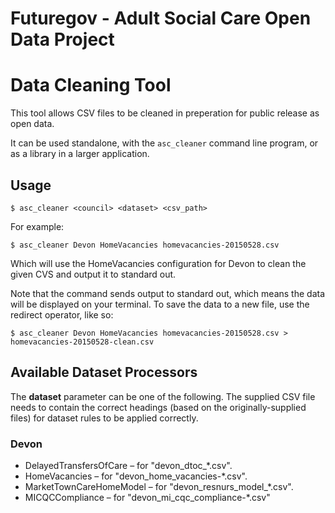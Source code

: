 # Futuregov - Adult Social Care Open Data Project
# Data Cleaning Tool

This tool allows CSV files to be cleaned in preperation for public release as
open data.

It can be used standalone, with the `asc_cleaner` command line program, or as a
library in a larger application.

## Usage

    $ asc_cleaner <council> <dataset> <csv_path>

For example:

    $ asc_cleaner Devon HomeVacancies homevacancies-20150528.csv

Which will use the HomeVacancies configuration for Devon to clean the given CVS
and output it to standard out.

Note that the command sends output to standard out, which means the data will be
displayed on your terminal. To save the data to a new file, use the redirect operator, like so:

    $ asc_cleaner Devon HomeVacancies homevacancies-20150528.csv > homevacancies-20150528-clean.csv

## Available Dataset Processors

The **dataset** parameter can be one of the following. The supplied CSV file needs
to contain the correct headings (based on the originally-supplied files) for dataset
rules to be applied correctly.

### Devon

* DelayedTransfersOfCare – for "devon_dtoc_*.csv".
* HomeVacancies – for "devon_home_vacancies-*.csv".
* MarketTownCareHomeModel – for "devon_resnurs_model_*.csv".
* MICQCCompliance – for "devon_mi_cqc_compliance-*.csv"
